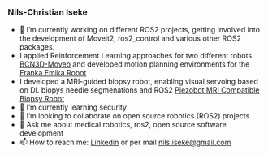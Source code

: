 ### Nils-Christian Iseke

<!--
**Nils-ChristianIseke/Nils-ChristianIseke** is a ✨ _special_ ✨ repository because its `README.md` (this file) appears on your GitHub profile.

-->
- 🔭 I’m currently working on different ROS2 projects, getting involved into the development of Moveit2, ros2_control and various other ROS2 packages.
- I applied Reinforcement Learning approaches for two different robots [BCN3D-Moveo](https://github.com/Nils-ChristianIseke/BCN3D-Moveo_Deep-Reinforcement-Learning) and developed motion planning environments for the [Franka Emika Robot](https://github.com/Nils-ChristianIseke/Deep-Reinforcement-Learning-for-motion-planning)
- I developed a MRI-guided biopsy robot, enabling visual servoing based on DL biopys needle segmenations and ROS2 [Piezobot MRI Compatible Biopsy Robot](https://github.com/Nils-ChristianIseke/piezobot-mri-compatible-biopsy-robot)
- 🌱 I’m currently learning security 
- 👯 I’m looking to collaborate on open source robotics (ROS2) projects.
- 💬 Ask me about medical robotics, ros2, open source software development
- 📫 How to reach me: [Linkedin](https://www.linkedin.com/in/nils-christian-iseke/) or per mail nils.iseke@gmail.com

